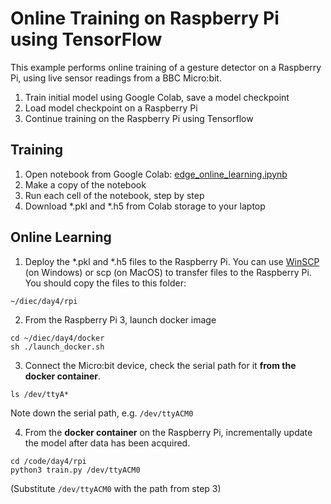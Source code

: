 # Online Training on Raspberry Pi using TensorFlow

This example performs online training of a gesture detector on a Raspberry Pi,
using live sensor readings from a BBC Micro:bit.

1. Train initial model using Google Colab, save a model checkpoint
2. Load model checkpoint on a Raspberry Pi
3. Continue training on the Raspberry Pi using Tensorflow

## Training
1. Open notebook from Google Colab: [edge_online_learning.ipynb](edge_online_learning.ipynb)
2. Make a copy of the notebook
3. Run each cell of the notebook, step by step
4. Download *.pkl and *.h5 from Colab storage to your laptop

## Online Learning
1. Deploy the *.pkl and *.h5 files to the Raspberry Pi. You can use [WinSCP](https://winscp.net/eng/download.php) (on Windows) or scp (on MacOS) to transfer files to the Raspberry Pi. You should copy the files to this folder:
```
~/diec/day4/rpi
``` 
2. From the Raspberry Pi 3, launch docker image
```
cd ~/diec/day4/docker
sh ./launch_docker.sh
```
3. Connect the Micro:bit device, check the serial path for it **from the docker container**.
```
ls /dev/ttyA*
```
Note down the serial path, e.g. `/dev/ttyACM0`

4. From the **docker container** on the Raspberry Pi, incrementally update the model after data has been acquired.
```
cd /code/day4/rpi
python3 train.py /dev/ttyACM0
```
(Substitute `/dev/ttyACM0` with the path from step 3)